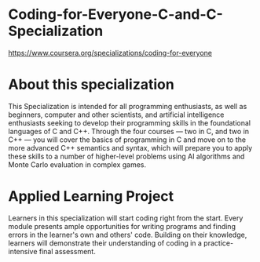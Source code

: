 # Coding-for-Everyone-C-and-C-Specialization

https://www.coursera.org/specializations/coding-for-everyone

# About this specialization

This Specialization is intended for all programming enthusiasts, as well as beginners, computer and other scientists, and artificial intelligence enthusiasts seeking to develop their programming skills in the foundational languages of C and C++. Through the four courses — two in C, and two in C++ — you will cover the basics of programming in C and move on to the more advanced C++ semantics and syntax, which will prepare you to apply these skills to a number of higher-level problems using AI algorithms and Monte Carlo evaluation in complex games.

# Applied Learning Project

Learners in this specialization will start coding right from the start. Every module presents ample opportunities for writing programs and finding errors in the learner's own and others' code. Building on their knowledge, learners will demonstrate their understanding of coding in a practice-intensive final assessment.
